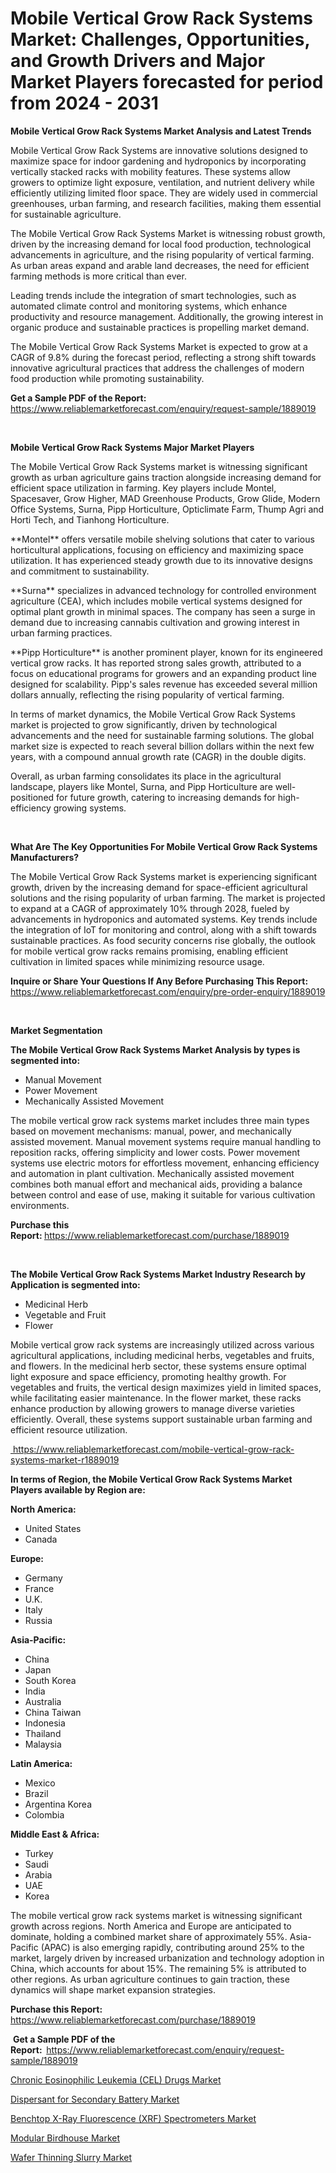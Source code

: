 <p><h1>Mobile Vertical Grow Rack Systems Market: Challenges, Opportunities, and Growth Drivers and Major Market Players forecasted for period from 2024 - 2031</h1></p><p><strong>Mobile Vertical Grow Rack Systems Market Analysis and Latest Trends</strong></p>
<p><p>Mobile Vertical Grow Rack Systems are innovative solutions designed to maximize space for indoor gardening and hydroponics by incorporating vertically stacked racks with mobility features. These systems allow growers to optimize light exposure, ventilation, and nutrient delivery while efficiently utilizing limited floor space. They are widely used in commercial greenhouses, urban farming, and research facilities, making them essential for sustainable agriculture.</p><p>The Mobile Vertical Grow Rack Systems Market is witnessing robust growth, driven by the increasing demand for local food production, technological advancements in agriculture, and the rising popularity of vertical farming. As urban areas expand and arable land decreases, the need for efficient farming methods is more critical than ever. </p><p>Leading trends include the integration of smart technologies, such as automated climate control and monitoring systems, which enhance productivity and resource management. Additionally, the growing interest in organic produce and sustainable practices is propelling market demand. </p><p>The Mobile Vertical Grow Rack Systems Market is expected to grow at a CAGR of 9.8% during the forecast period, reflecting a strong shift towards innovative agricultural practices that address the challenges of modern food production while promoting sustainability.</p></p>
<p><strong>Get a Sample PDF of the Report:&nbsp;</strong> <a href="https://www.reliablemarketforecast.com/enquiry/request-sample/1889019?utm_campaign=1803&utm_medium=2&utm_source=Github&utm_content=ia&utm_term=24102024&utm_id=mobile-vertical-grow-rack-systems">https://www.reliablemarketforecast.com/enquiry/request-sample/1889019</a></p>
<p>&nbsp;</p>
<p><strong>Mobile Vertical Grow Rack Systems Major Market Players</strong></p>
<p><p>The Mobile Vertical Grow Rack Systems market is witnessing significant growth as urban agriculture gains traction alongside increasing demand for efficient space utilization in farming. Key players include Montel, Spacesaver, Grow Higher, MAD Greenhouse Products, Grow Glide, Modern Office Systems, Surna, Pipp Horticulture, Opticlimate Farm, Thump Agri and Horti Tech, and Tianhong Horticulture.</p><p>**Montel** offers versatile mobile shelving solutions that cater to various horticultural applications, focusing on efficiency and maximizing space utilization. It has experienced steady growth due to its innovative designs and commitment to sustainability.</p><p>**Surna** specializes in advanced technology for controlled environment agriculture (CEA), which includes mobile vertical systems designed for optimal plant growth in minimal spaces. The company has seen a surge in demand due to increasing cannabis cultivation and growing interest in urban farming practices.</p><p>**Pipp Horticulture** is another prominent player, known for its engineered vertical grow racks. It has reported strong sales growth, attributed to a focus on educational programs for growers and an expanding product line designed for scalability. Pipp's sales revenue has exceeded several million dollars annually, reflecting the rising popularity of vertical farming.</p><p>In terms of market dynamics, the Mobile Vertical Grow Rack Systems market is projected to grow significantly, driven by technological advancements and the need for sustainable farming solutions. The global market size is expected to reach several billion dollars within the next few years, with a compound annual growth rate (CAGR) in the double digits.</p><p>Overall, as urban farming consolidates its place in the agricultural landscape, players like Montel, Surna, and Pipp Horticulture are well-positioned for future growth, catering to increasing demands for high-efficiency growing systems.</p></p>
<p>&nbsp;</p>
<p><strong>What Are The Key Opportunities For Mobile Vertical Grow Rack Systems Manufacturers?</strong></p>
<p><p>The Mobile Vertical Grow Rack Systems market is experiencing significant growth, driven by the increasing demand for space-efficient agricultural solutions and the rising popularity of urban farming. The market is projected to expand at a CAGR of approximately 10% through 2028, fueled by advancements in hydroponics and automated systems. Key trends include the integration of IoT for monitoring and control, along with a shift towards sustainable practices. As food security concerns rise globally, the outlook for mobile vertical grow racks remains promising, enabling efficient cultivation in limited spaces while minimizing resource usage.</p></p>
<p><strong>Inquire or Share Your Questions If Any Before Purchasing This Report:</strong> <a href="https://www.reliablemarketforecast.com/enquiry/pre-order-enquiry/1889019?utm_campaign=1803&utm_medium=2&utm_source=Github&utm_content=ia&utm_term=24102024&utm_id=mobile-vertical-grow-rack-systems">https://www.reliablemarketforecast.com/enquiry/pre-order-enquiry/1889019</a></p>
<p>&nbsp;</p>
<p><strong>Market Segmentation</strong></p>
<p><strong>The Mobile Vertical Grow Rack Systems Market Analysis by types is segmented into:</strong></p>
<p><ul><li>Manual Movement</li><li>Power Movement</li><li>Mechanically Assisted Movement</li></ul></p>
<p><p>The mobile vertical grow rack systems market includes three main types based on movement mechanisms: manual, power, and mechanically assisted movement. Manual movement systems require manual handling to reposition racks, offering simplicity and lower costs. Power movement systems use electric motors for effortless movement, enhancing efficiency and automation in plant cultivation. Mechanically assisted movement combines both manual effort and mechanical aids, providing a balance between control and ease of use, making it suitable for various cultivation environments.</p></p>
<p><strong>Purchase this Report:&nbsp;</strong><a href="https://www.reliablemarketforecast.com/purchase/1889019?utm_campaign=1803&utm_medium=2&utm_source=Github&utm_content=ia&utm_term=24102024&utm_id=mobile-vertical-grow-rack-systems">https://www.reliablemarketforecast.com/purchase/1889019</a></p>
<p>&nbsp;</p>
<p><strong>The Mobile Vertical Grow Rack Systems Market Industry Research by Application is segmented into:</strong></p>
<p><ul><li>Medicinal Herb</li><li>Vegetable and Fruit</li><li>Flower</li></ul></p>
<p><p>Mobile vertical grow rack systems are increasingly utilized across various agricultural applications, including medicinal herbs, vegetables and fruits, and flowers. In the medicinal herb sector, these systems ensure optimal light exposure and space efficiency, promoting healthy growth. For vegetables and fruits, the vertical design maximizes yield in limited spaces, while facilitating easier maintenance. In the flower market, these racks enhance production by allowing growers to manage diverse varieties efficiently. Overall, these systems support sustainable urban farming and efficient resource utilization.</p></p>
<p><a href="https://www.reliablemarketforecast.com/mobile-vertical-grow-rack-systems-market-r1889019?utm_campaign=1803&utm_medium=2&utm_source=Github&utm_content=ia&utm_term=24102024&utm_id=mobile-vertical-grow-rack-systems">&nbsp;https://www.reliablemarketforecast.com/mobile-vertical-grow-rack-systems-market-r1889019</a></p>
<p><strong>In terms of Region, the Mobile Vertical Grow Rack Systems Market Players available by Region are:</strong></p>
<p>
    <p> <strong> North America: </strong>
        <ul>
            <li>United States</li>
            <li>Canada</li>
        </ul>
        </p> 
    <p> <strong> Europe: </strong>
        <ul>
            <li>Germany</li>
            <li>France</li>
            <li>U.K.</li>
            <li>Italy</li>
            <li>Russia</li>
        </ul>
        </p> 
    <p> <strong> Asia-Pacific: </strong>
        <ul>
            <li>China</li>
            <li>Japan</li>
            <li>South Korea</li>
            <li>India</li>
            <li>Australia</li>
            <li>China Taiwan</li>
            <li>Indonesia</li>
            <li>Thailand</li>
            <li>Malaysia</li>
        </ul>
        </p> 
    <p> <strong> Latin America: </strong>
        <ul>
            <li>Mexico</li>
            <li>Brazil</li>
            <li>Argentina Korea</li>
            <li>Colombia</li>
        </ul>
        </p> 
    <p> <strong> Middle East & Africa: </strong>
        <ul>
            <li>Turkey</li>
            <li>Saudi</li>
            <li>Arabia</li>
            <li>UAE</li>
            <li>Korea</li>
        </ul>
    </p>
    </p>
<p><p>The mobile vertical grow rack systems market is witnessing significant growth across regions. North America and Europe are anticipated to dominate, holding a combined market share of approximately 55%. Asia-Pacific (APAC) is also emerging rapidly, contributing around 25% to the market, largely driven by increased urbanization and technology adoption in China, which accounts for about 15%. The remaining 5% is attributed to other regions. As urban agriculture continues to gain traction, these dynamics will shape market expansion strategies.</p></p>
<p><strong>Purchase this Report: </strong><a href="https://www.reliablemarketforecast.com/purchase/1889019?utm_campaign=1803&utm_medium=2&utm_source=Github&utm_content=ia&utm_term=24102024&utm_id=mobile-vertical-grow-rack-systems">https://www.reliablemarketforecast.com/purchase/1889019</a></p>
<p>&nbsp;<strong>Get a Sample PDF of the Report:&nbsp;&nbsp;</strong><a href="https://www.reliablemarketforecast.com/enquiry/request-sample/1889019?utm_campaign=1803&utm_medium=2&utm_source=Github&utm_content=ia&utm_term=24102024&utm_id=mobile-vertical-grow-rack-systems">https://www.reliablemarketforecast.com/enquiry/request-sample/1889019</a></p>
<p><strong></strong></p>
<p><p><a href="https://www.linkedin.com/pulse/chronic-eosinophilic-leukemia-cel-drugs-market-size-growth-7dn6c?utm_campaign=1803&utm_medium=2&utm_source=Github&utm_content=ia&utm_term=24102024&utm_id=mobile-vertical-grow-rack-systems">Chronic Eosinophilic Leukemia (CEL) Drugs Market</a></p><p><a href="https://www.linkedin.com/pulse/dispersant-secondary-battery-market-size-segmentation-xuc1c?utm_campaign=1803&utm_medium=2&utm_source=Github&utm_content=ia&utm_term=24102024&utm_id=mobile-vertical-grow-rack-systems">Dispersant for Secondary Battery Market</a></p><p><a href="https://www.linkedin.com/pulse/mapping-benchtop-x-ray-fluorescence-xrf-spectrometers-market-mksgf?utm_campaign=1803&utm_medium=2&utm_source=Github&utm_content=ia&utm_term=24102024&utm_id=mobile-vertical-grow-rack-systems">Benchtop X-Ray Fluorescence (XRF) Spectrometers Market</a></p><p><a href="https://www.linkedin.com/pulse/strategic-market-insights-navigating-global-modular-birdhouse-fslle?utm_campaign=1803&utm_medium=2&utm_source=Github&utm_content=ia&utm_term=24102024&utm_id=mobile-vertical-grow-rack-systems">Modular Birdhouse Market</a></p><p><a href="https://github.com/JubayerMia832/Market-Research-Report-List-1/blob/main/wafer-thinning-slurry-market.md?utm_campaign=1803&utm_medium=2&utm_source=Github&utm_content=ia&utm_term=24102024&utm_id=mobile-vertical-grow-rack-systems">Wafer Thinning Slurry Market</a></p></p>